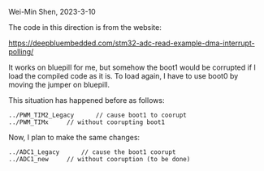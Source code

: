 
Wei-Min Shen, 2023-3-10

The code in this direction is from the website:

https://deepbluembedded.com/stm32-adc-read-example-dma-interrupt-polling/

It works on bluepill for me, but somehow the boot1 would be corrupted if
I load the compiled code as it is. To load again, I have to use boot0 by
moving the jumper on bluepill.

This situation has happened before as follows:
	
	../PWM_TIM2_Legacy      // cause boot1 to coorupt
	../PWM_TIMx		// without coorupting boot1

Now, I plan to make the same changes:

	../ADC1_Legacy		// cause the boot1 coorupt 
	../ADC1_new		// without cooruption (to be done) 
